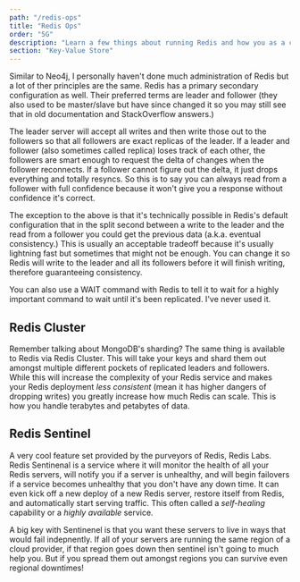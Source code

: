```yaml
---
path: "/redis-ops"
title: "Redis Ops"
order: "5G"
description: "Learn a few things about running Redis and how you as a coder can maximize your effectiveness with Redis."
section: "Key-Value Store"
---
```


Similar to Neo4j, I personally haven't done much administration of Redis but a lot of ther principles are the same. Redis has a primary secondary configuration as well. Their preferred terms are leader and follower (they also used to be master/slave but have since changed it so you may still see that in old documentation and StackOverflow answers.)

The leader server will accept all writes and then write those out to the followers so that all followers are exact replicas of the leader. If a leader and follower (also sometimes called replica) loses track of each other, the followers are smart enough to request the delta of changes when the follower reconnects. If a follower cannot figure out the delta, it just drops everything and totally resyncs. So this is to say you can always read from a follower with full confidence because it won't give you a response without confidence it's correct.

The exception to the above is that it's technically possible in Redis's default configuration that in the split second between a write to the leader and the read from a follower you could get the previous data (a.k.a. eventual consistency.) This is usually an acceptable tradeoff because it's usually lightning fast but sometimes that might not be enough. You can change it so Redis will write to the leader and all its followers before it will finish writing, therefore guaranteeing consistency.

You can also use a WAIT command with Redis to tell it to wait for a highly important command to wait until it's been replicated. I've never used it.

## Redis Cluster

Remember talking about MongoDB's sharding? The same thing is available to Redis via Redis Cluster. This will take your keys and shard them out amongst multiple different pockets of replicated leaders and followers. While this will increase the complexity of your Redis service and makes your Redis deployment _less consistent_ (mean it has higher dangers of dropping writes) you greatly increase how much Redis can scale. This is how you handle terabytes and petabytes of data.

## Redis Sentinel

A very cool feature set provided by the purveyors of Redis, Redis Labs. Redis Sentinenal is a service where it will monitor the health of all your Redis servers, will notify you if a server is unhealthy, and will begin failovers if a service becomes unhealthy that you don't have any down time. It can even kick off a new deploy of a new Redis server, restore itself from Redis, and automatically start serving traffic. This often called a _self-healing_ capability or a _highly available_ service.

A big key with Sentinenel is that you want these servers to live in ways that would fail indepnently. If all of your servers are running the same region of a cloud provider, if that region goes down then sentinel isn't going to much help you. But if you spread them out amongst regions you can survive even regional downtimes!
